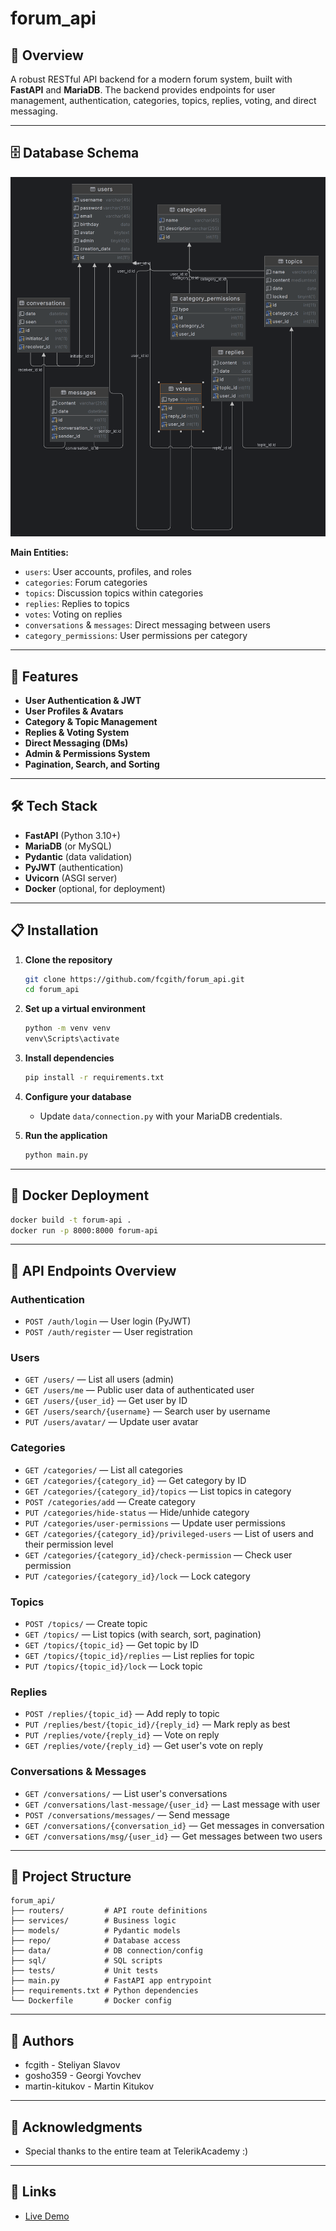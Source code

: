 # forum_api

## 📖 Overview
A robust RESTful API backend for a modern forum system, built with **FastAPI** and **MariaDB**. The backend provides endpoints for user management, authentication, categories, topics, replies, voting, and direct messaging.

---

## 🗄️ Database Schema

![Database Diagram](./DBimage.png)

**Main Entities:**
- `users`: User accounts, profiles, and roles
- `categories`: Forum categories
- `topics`: Discussion topics within categories
- `replies`: Replies to topics
- `votes`: Voting on replies
- `conversations` & `messages`: Direct messaging between users
- `category_permissions`: User permissions per category

---

## 🚀 Features

- **User Authentication & JWT**
- **User Profiles & Avatars**
- **Category & Topic Management**
- **Replies & Voting System**
- **Direct Messaging (DMs)**
- **Admin & Permissions System**
- **Pagination, Search, and Sorting**

---

## 🛠️ Tech Stack

- **FastAPI** (Python 3.10+)
- **MariaDB** (or MySQL)
- **Pydantic** (data validation)
- **PyJWT** (authentication)
- **Uvicorn** (ASGI server)
- **Docker** (optional, for deployment)

---

## 📋 Installation

1. **Clone the repository**
   ```sh
   git clone https://github.com/fcgith/forum_api.git
   cd forum_api
   ```

2. **Set up a virtual environment**
   ```sh
   python -m venv venv
   venv\Scripts\activate
   ```

3. **Install dependencies**
   ```sh
   pip install -r requirements.txt
   ```

4. **Configure your database**
   - Update `data/connection.py` with your MariaDB credentials.

5. **Run the application**
   ```sh
   python main.py
   ```

---

## 🐳 Docker Deployment

```sh
docker build -t forum-api . 
docker run -p 8000:8000 forum-api
```

---

## 🔗 API Endpoints Overview

### **Authentication**
- `POST /auth/login` — User login (PyJWT)
- `POST /auth/register` — User registration

### **Users**
- `GET /users/` — List all users (admin)
- `GET /users/me` — Public user data of authenticated user
- `GET /users/{user_id}` — Get user by ID
- `GET /users/search/{username}` — Search user by username
- `PUT /users/avatar/` — Update user avatar

### **Categories**
- `GET /categories/` — List all categories
- `GET /categories/{category_id}` — Get category by ID
- `GET /categories/{category_id}/topics` — List topics in category
- `POST /categories/add` — Create category
- `PUT /categories/hide-status` — Hide/unhide category
- `PUT /categories/user-permissions` — Update user permissions
- `GET /categories/{category_id}/privileged-users` — List of users and their permission level
- `GET /categories/{category_id}/check-permission` — Check user permission
- `PUT /categories/{category_id}/lock` — Lock category

### **Topics**
- `POST /topics/` — Create topic
- `GET /topics/` — List topics (with search, sort, pagination)
- `GET /topics/{topic_id}` — Get topic by ID
- `GET /topics/{topic_id}/replies` — List replies for topic
- `PUT /topics/{topic_id}/lock` — Lock topic

### **Replies**
- `POST /replies/{topic_id}` — Add reply to topic
- `PUT /replies/best/{topic_id}/{reply_id}` — Mark reply as best
- `PUT /replies/vote/{reply_id}` — Vote on reply
- `GET /replies/vote/{reply_id}` — Get user's vote on reply

### **Conversations & Messages**
- `GET /conversations/` — List user's conversations
- `GET /conversations/last-message/{user_id}` — Last message with user
- `POST /conversations/messages/` — Send message
- `GET /conversations/{conversation_id}` — Get messages in conversation
- `GET /conversations/msg/{user_id}` — Get messages between two users

---

## 📁 Project Structure

```
forum_api/
├── routers/         # API route definitions
├── services/        # Business logic
├── models/          # Pydantic models
├── repo/            # Database access
├── data/            # DB connection/config
├── sql/             # SQL scripts
├── tests/           # Unit tests
├── main.py          # FastAPI app entrypoint
├── requirements.txt # Python dependencies
└── Dockerfile       # Docker config
```

---

## 👥 Authors

- fcgith - Steliyan Slavov
- gosho359 - Georgi Yovchev
- martin-kitukov - Martin Kitukov

---

## 🙏 Acknowledgments

- Special thanks to the entire team at TelerikAcademy :)

---



## 🔗 Links


- [Live Demo](http://172.245.56.116:8080/)
